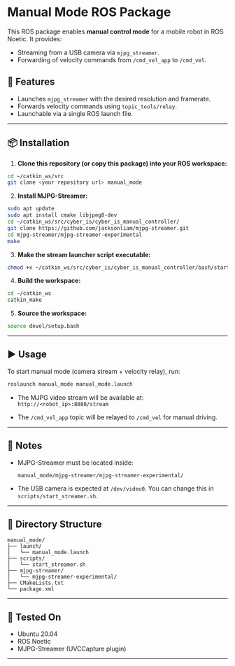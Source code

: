 
# Manual Mode ROS Package

This ROS package enables **manual control mode** for a mobile robot in ROS Noetic. It provides:

- Streaming from a USB camera via `mjpg_streamer`.
- Forwarding of velocity commands from `/cmd_vel_app` to `/cmd_vel`.

## 🧰 Features

- Launches `mjpg_streamer` with the desired resolution and framerate.
- Forwards velocity commands using `topic_tools/relay`.
- Launchable via a single ROS launch file.

---

## 📦 Installation

1. **Clone this repository (or copy this package) into your ROS workspace:**

```bash
cd ~/catkin_ws/src
git clone <your repository url> manual_mode
```

2. **Install MJPG-Streamer:**

```bash
sudo apt update
sudo apt install cmake libjpeg8-dev
cd ~/catkin_ws/src/cyber_is/cyber_is_manual_controller/
git clone https://github.com/jacksonliam/mjpg-streamer.git
cd mjpg-streamer/mjpg-streamer-experimental
make
```

3. **Make the stream launcher script executable:**

```bash
chmod +x ~/catkin_ws/src/cyber_is/cyber_is_manual_controller/bash/start_streamer.sh
```

4. **Build the workspace:**

```bash
cd ~/catkin_ws
catkin_make
```

5. **Source the workspace:**

```bash
source devel/setup.bash
```

---

## ▶️ Usage

To start manual mode (camera stream + velocity relay), run:

```bash
roslaunch manual_mode manual_mode.launch
```

- The MJPG video stream will be available at:  
  `http://<robot_ip>:8080/stream`

- The `/cmd_vel_app` topic will be relayed to `/cmd_vel` for manual driving.

---

## 📝 Notes

- MJPG-Streamer must be located inside:
  ```
  manual_mode/mjpg-streamer/mjpg-streamer-experimental/
  ```
- The USB camera is expected at `/dev/video0`. You can change this in `scripts/start_streamer.sh`.

---

## 📁 Directory Structure

```
manual_mode/
├── launch/
│   └── manual_mode.launch
├── scripts/
│   └── start_streamer.sh
├── mjpg-streamer/
│   └── mjpg-streamer-experimental/
├── CMakeLists.txt
└── package.xml
```

---

## 🧪 Tested On

- Ubuntu 20.04
- ROS Noetic
- MJPG-Streamer (UVCCapture plugin)

---
